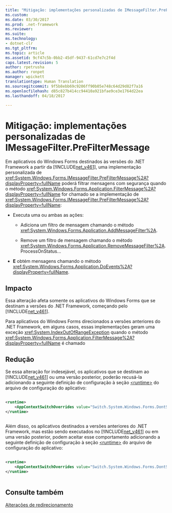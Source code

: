 ```yaml
---
title: "Mitigação: implementações personalizadas de IMessageFilter.PreFilterMessage | Microsoft Docs"
ms.custom: 
ms.date: 03/30/2017
ms.prod: .net-framework
ms.reviewer: 
ms.suite: 
ms.technology:
- dotnet-clr
ms.tgt_pltfrm: 
ms.topic: article
ms.assetid: 9cf47c5b-0bb2-45df-9437-61cd7e7c2f4d
caps.latest.revision: 5
author: rpetrusha
ms.author: ronpet
manager: wpickett
translationtype: Human Translation
ms.sourcegitcommit: 9f5b8ebb69c9206ff90b05e748c64d29d82f7a16
ms.openlocfilehash: d85c827b414cc94410a921bfae9ce3e1764d22ea
ms.lasthandoff: 04/18/2017

---
```

# <a name="mitigation-custom-imessagefilterprefiltermessage-implementations"></a>Mitigação: implementações personalizadas de IMessageFilter.PreFilterMessage
Em aplicativos do Windows Forms destinados às versões do .NET Framework a partir da [!INCLUDE[net_v461](../../../includes/net-v461-md.md)], uma implementação personalizada de <xref:System.Windows.Forms.IMessageFilter.PreFilterMessage%2A?displayProperty=fullName> poderá filtrar mensagens com segurança quando o método <xref:System.Windows.Forms.Application.FilterMessage%2A?displayProperty=fullName> for chamado se a implementação de <xref:System.Windows.Forms.IMessageFilter.PreFilterMessage%2A?displayProperty=fullName>:  
  
-   Executa uma ou ambas as ações:  
  
    -   Adiciona um filtro de mensagem chamando o método <xref:System.Windows.Forms.Application.AddMessageFilter%2A>.  
  
    -   Remove um filtro de mensagem chamando o método <xref:System.Windows.Forms.Application.RemoveMessageFilter%2A>. ProcessOnStatus...  
  
-   **E** obtém mensagens chamando o método <xref:System.Windows.Forms.Application.DoEvents%2A?displayProperty=fullName>.  
  
## <a name="impact"></a>Impacto  
 Essa alteração afeta somente os aplicativos do Windows Forms que se destinam a versões do .NET Framework, começando pelo [!INCLUDE[net_v461](../../../includes/net-v461-md.md)].  
  
 Para aplicativos do Windows Forms direcionados a versões anteriores do .NET Framework, em alguns casos, essas implementações geram uma exceção <xref:System.IndexOutOfRangeException> quando o método <xref:System.Windows.Forms.Application.FilterMessage%2A?displayProperty=fullName> é chamado  
  
## <a name="mitigation"></a>Redução  
 Se essa alteração for indesejável, os aplicativos que se destinam ao [!INCLUDE[net_v461](../../../includes/net-v461-md.md)] ou uma versão posterior, poderão recusá-la adicionando a seguinte definição de configuração à seção [\<runtime>](../../../docs/framework/configure-apps/file-schema/runtime/runtime-element.md) do arquivo de configuração do aplicativo:  
  
```xml  
  
<runtime>  
    <AppContextSwitchOverrides value="Switch.System.Windows.Forms.DontSupportReentrantFilterMessage=true" />   
</runtime>  
  
```  
  
 Além disso, os aplicativos destinados a versões anteriores do .NET Framework, mas estão sendo executados no [!INCLUDE[net_v461](../../../includes/net-v461-md.md)] ou em uma versão posterior, podem aceitar esse comportamento adicionando a seguinte definição de configuração à seção [\<runtime>](../../../docs/framework/configure-apps/file-schema/runtime/runtime-element.md) do arquivo de configuração do aplicativo:  
  
```xml  
  
<runtime>  
    <AppContextSwitchOverrides value="Switch.System.Windows.Forms.DontSupportReentrantFilterMessage=false" />   
</runtime>  
  
```  
  
## <a name="see-also"></a>Consulte também  
 [Alterações de redirecionamento](../../../docs/framework/migration-guide/retargeting-changes-in-the-net-framework-4-6-1.md)
